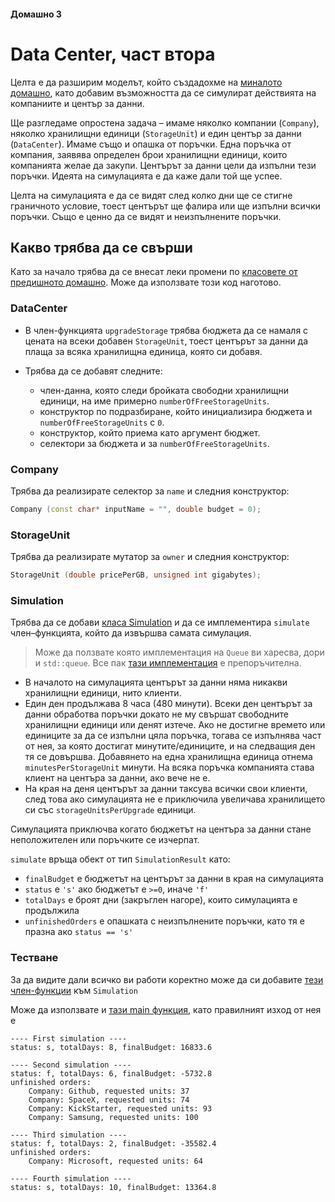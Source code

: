 #### Домашно 3
# Data Center, част втора
Целта е да разширим моделът, който създадохме на [миналото домашно](../02-data-center-part-one/solution), като добавим възможността да се симулират действията на компаниите и център за данни.

Ще разгледаме опростена задача – имаме няколко компании (`Company`), няколко хранилищни единици (`StorageUnit`) и един център за данни (`DataCenter`).
Имаме също и опашка от поръчки. Една поръчка от компания, заявява определен брои хранилищни единици, които компанията желае да закупи.
Центърът за данни цели да изпълни тези поръчки. Идеята на симулацията е да каже дали той ще успее.

Целта на симулацията е да се видят след колко дни ще се стигне граничното условие, тоест центърът ще фалира или ще изпълни всички поръчки. Също е ценно да се видят и неизпълнените поръчки.

## Какво трябва да се свърши
Като за начало трябва да се внесат леки промени по [класовете от предишното домашно](../02-data-center-part-one/solution). Може да използвате този код наготово.

### DataCenter
 - В член-функцията `upgradeStorage` трябва бюджета да се намаля с цената на всеки добавен `StorageUnit`, тоест центърът за данни да плаща за всяка хранилищна единица, която си добавя.

 - Трябва да се добавят следните:
   - член-данна, която следи бройката свободни хранилищни единици, на име примерно `numberOfFreeStorageUnits`.
   - конструктор по подразбиране, който инициализира бюджета и `numberOfFreeStorageUnits` с `0`.
   - конструктор, който приема като аргумент бюджет.
   - селектори за бюджета и за `numberOfFreeStorageUnits`.

### Company
Трябва да реализирате селектор за `name` и следния конструктор:
```c++
Company (const char* inputName = "", double budget = 0);
```

### StorageUnit
Трябва да реализирате мутатор за `owner` и следния конструктор:
```c++
StorageUnit (double pricePerGB, unsigned int gigabytes);
```

### Simulation
Трябва да се добави [класа Simulation](Simulation.h) и да се имплементира `simulate` член–функцията, който да извършва самата симулация.

> Може да ползвате която имплементация на `Queue` ви харесва, дори и `std::queue`.
Все пак [тази имплементация](Queue.h) е препоръчителна.

 - В началото на симулацията центърът за данни няма никакви хранилищни единици, нито клиенти.
 - Един ден продължава 8 часа (480 минути). Всеки ден центърът за данни обработва поръчки докато не му свършат свободните хранилищни единици или денят изтече.
 Ако не достигне времето или единиците за да се изпълни цяла поръчка, тогава се изпълнява част от нея, за която достигат минутите/единиците, и на следващия ден тя се довършва.
 Добавянето на една хранилищна единица отнема `minutesPerStorageUnit` минути. На всяка поръчка компанията става клиент на центъра за данни, ако вече не е.
 - На края на деня центърът за данни таксува всички свои клиенти, след това ако симулацията не е приключила увеличава хранилището си със `storageUnitsPerUpgrade` единици.

Симулацията приключва когато бюджетът на центъра за данни стане неположителен или поръчките се изчерпат.

`simulate` връща обект от тип `SimulationResult` като:
 - `finalBudget` е бюджетът на центърът за данни в края на симулацията
 - `status` е `'s'` ако бюджетът е `>=0`, иначе `'f'`
 - `totalDays` е броят дни (закръглен нагоре), които симулацията е продължила
 - `unfinishedOrders` е опашката с неизпълнените поръчки, като тя е празна ако `status == 's'`

### Тестване
За да видите дали всичко ви работи коректно може да си добавите [тези член-функции](simulation-methods.cpp) към `Simulation`

Може да използвате и [тази main функция](main.cpp), като правилният изход от нея е
```
---- First simulation ----
status: s, totalDays: 8, finalBudget: 16833.6

---- Second simulation ----
status: f, totalDays: 6, finalBudget: -5732.8
unfinished orders: 
    Company: Github, requested units: 37
    Company: SpaceX, requested units: 74
    Company: KickStarter, requested units: 93
    Company: Samsung, requested units: 100

---- Third simulation ----
status: f, totalDays: 2, finalBudget: -35582.4
unfinished orders: 
    Company: Microsoft, requested units: 64

---- Fourth simulation ----
status: s, totalDays: 10, finalBudget: 13364.8
```
